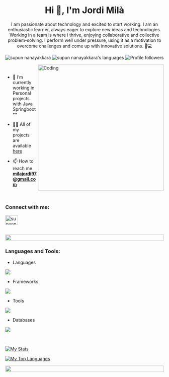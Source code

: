 
<h1 align="center">Hi 👋, I'm Jordi Milà</h1>
<p align="center"> I am passionate about technology and excited to start working. I am an enthusiastic learner, always eager to explore new ideas and technologies. Working in a team is where i thrive, enjoying collaborative and collective problem-solving. I perform well under pressure, using it as a motivation to overcome challenges and come up with innovative solutions. 🚀💻</p>
<p align="center"> 
 <img src="https://komarev.com/ghpvc/?username=jm1lx&label=Profile%20views&color=0e75b6&style=flat" alt="supun nanayakkara" /> 
<img src="https://img.shields.io/badge/Languages-C++ | Java | JavaScript | HTML5 | CSS3 -green.svg" alt="supun nanayakkara's languages" />
<img alt="Profile followers" src="https://img.shields.io/github/followers/jm1lx">
</p>
&nbsp;

<img align="right" alt="Coding" width="400" src="./assets/undraw_programming_re_kg9.svg">

- 🌱 I’m currently working in Personal projects with Java Springboot**

- 👨‍💻 All of my projects are available [here](https://github.com/jm1lx?tab=repositories)

- 📫 How to reach me **milajordi97@gmail.com**

<br>
<h3 align="left">Connect with me:</h3>
<p align="left">
<a href="https://www.linkedin.com/in/jmilamartos/" target="blank"><img align="center" src="https://raw.githubusercontent.com/rahuldkjain/github-profile-readme-generator/master/src/images/icons/Social/linked-in-alt.svg" alt="supunnanayakkara" height="30" width="40" /></a>
</p>
<br>

<img src="https://i.imgur.com/dBaSKWF.gif" height="20" width="100%">

<h3 align="left">Languages and Tools:</h3>

- Languages
<p align="left">
  <a href="https://skillicons.dev">
    <img src="https://skillicons.dev/icons?i=cpp,c,cs,python,html,css,kotlin," />
  </a>
</p>

- Frameworks
<p align="left">
  <a href="https://skillicons.dev">
    <img src="https://skillicons.dev/icons?i=docker,django,gcp,unity" />
  </a>
</p>

- Tools
<p align="left">
  <a href="https://skillicons.dev">
    <img src="https://skillicons.dev/icons?i=vscode,git,github,bitbucket,linux,postman" />
  </a>
</p>

- Databases
<p align="left">
  <a href="https://skillicons.dev">
    <img src="https://skillicons.dev/icons?i=mysql,mongo,postgres" />
  </a>
</p>

<br/>


[![My Stats](https://github-readme-stats.vercel.app/api?username=jm1lx&&show_svgns=true)](https://github.com/aleixpieres)

[![My Top Languages](https://github-readme-stats.vercel.app/api/top-langs/?username=jm1lx&layout=compact)](https://github.com/jm1lx)

<img src="https://i.imgur.com/dBaSKWF.gif" height="20" width="100%">
